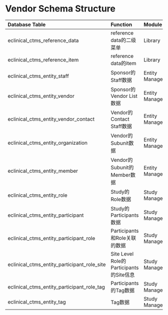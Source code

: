 # Vendor Schema Structure
| Database Table | Function | Module |
| :--- | :--- | :--- |
| eclinical_ctms_reference_data | reference data的二级菜单 | Library |
| eclinical_ctms_reference_item | reference data的item | Library |
| eclinical_ctms_entity_staff | Sponsor的Staff数据 | Entity Management |
| eclinical_ctms_entity_vendor | Sponsor的Vendor List数据 | Entity Management |
| eclinical_ctms_entity_vendor_contact | Vendor的Contact Staff数据 | Entity Management |
| eclinical_ctms_entity_organization | Vendor的Subunit数据 | Entity Management |
| eclinical_ctms_entity_member | Vendor的Subunit的Member数据 | Entity Management |
| eclinical_ctms_entity_role | Study的Role数据 | Study Management |
| eclinical_ctms_entity_participant | Study的Participants数据 | Study Management |
| eclinical_ctms_entity_participant_role | Participants和Role关联的数据 | Study Management |
| eclinical_ctms_entity_participant_role_site | Site Level Role的Participants的Site信息 | Study Management |
| eclinical_ctms_entity_participant_role_tag | Participants的Tag数据 | Study Management |
| eclinical_ctms_entity_tag | Tag数据 | Study Management |


